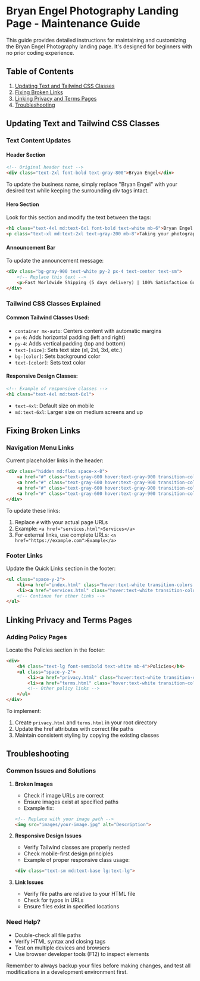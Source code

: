 # Bryan Engel Photography Landing Page - Maintenance Guide

This guide provides detailed instructions for maintaining and customizing the Bryan Engel Photography landing page. It's designed for beginners with no prior coding experience.

## Table of Contents
1. [Updating Text and Tailwind CSS Classes](#updating-text-and-tailwind-css-classes)
2. [Fixing Broken Links](#fixing-broken-links)
3. [Linking Privacy and Terms Pages](#linking-privacy-and-terms-pages)
4. [Troubleshooting](#troubleshooting)

## Updating Text and Tailwind CSS Classes

### Text Content Updates

#### Header Section
```html
<!-- Original header text -->
<div class="text-2xl font-bold text-gray-800">Bryan Engel</div>
```
To update the business name, simply replace "Bryan Engel" with your desired text while keeping the surrounding div tags intact.

#### Hero Section
Look for this section and modify the text between the tags:
```html
<h1 class="text-4xl md:text-6xl font-bold text-white mb-6">Bryan Engel Photography</h1>
<p class="text-xl md:text-2xl text-gray-200 mb-8">Taking your photography to the next level</p>
```

#### Announcement Bar
To update the announcement message:
```html
<div class="bg-gray-900 text-white py-2 px-4 text-center text-sm">
    <!-- Replace this text -->
    <p>Fast Worldwide Shipping (5 days delivery) | 100% Satisfaction Guarantee</p>
</div>
```

### Tailwind CSS Classes Explained

#### Common Tailwind Classes Used:
- `container mx-auto`: Centers content with automatic margins
- `px-6`: Adds horizontal padding (left and right)
- `py-4`: Adds vertical padding (top and bottom)
- `text-[size]`: Sets text size (xl, 2xl, 3xl, etc.)
- `bg-[color]`: Sets background color
- `text-[color]`: Sets text color

#### Responsive Design Classes:
```html
<!-- Example of responsive classes -->
<h1 class="text-4xl md:text-6xl">
```
- `text-4xl`: Default size on mobile
- `md:text-6xl`: Larger size on medium screens and up

## Fixing Broken Links

### Navigation Menu Links
Current placeholder links in the header:
```html
<div class="hidden md:flex space-x-8">
    <a href="#" class="text-gray-600 hover:text-gray-900 transition-colors duration-300">Home</a>
    <a href="#" class="text-gray-600 hover:text-gray-900 transition-colors duration-300">Services</a>
    <a href="#" class="text-gray-600 hover:text-gray-900 transition-colors duration-300">Portfolio</a>
    <a href="#" class="text-gray-600 hover:text-gray-900 transition-colors duration-300">Contact</a>
</div>
```

To update these links:
1. Replace `#` with your actual page URLs
2. Example: `<a href="services.html">Services</a>`
3. For external links, use complete URLs: `<a href="https://example.com">Example</a>`

### Footer Links
Update the Quick Links section in the footer:
```html
<ul class="space-y-2">
    <li><a href="index.html" class="hover:text-white transition-colors duration-300">Home</a></li>
    <li><a href="services.html" class="hover:text-white transition-colors duration-300">Services</a></li>
    <!-- Continue for other links -->
</ul>
```

## Linking Privacy and Terms Pages

### Adding Policy Pages
Locate the Policies section in the footer:
```html
<div>
    <h4 class="text-lg font-semibold text-white mb-4">Policies</h4>
    <ul class="space-y-2">
        <li><a href="privacy.html" class="hover:text-white transition-colors duration-300">Privacy Policy</a></li>
        <li><a href="terms.html" class="hover:text-white transition-colors duration-300">Terms of Service</a></li>
        <!-- Other policy links -->
    </ul>
</div>
```

To implement:
1. Create `privacy.html` and `terms.html` in your root directory
2. Update the href attributes with correct file paths
3. Maintain consistent styling by copying the existing classes

## Troubleshooting

### Common Issues and Solutions

1. **Broken Images**
   - Check if image URLs are correct
   - Ensure images exist at specified paths
   - Example fix:
   ```html
   <!-- Replace with your image path -->
   <img src="images/your-image.jpg" alt="Description">
   ```

2. **Responsive Design Issues**
   - Verify Tailwind classes are properly nested
   - Check mobile-first design principles
   - Example of proper responsive class usage:
   ```html
   <div class="text-sm md:text-base lg:text-lg">
   ```

3. **Link Issues**
   - Verify file paths are relative to your HTML file
   - Check for typos in URLs
   - Ensure files exist in specified locations

### Need Help?
- Double-check all file paths
- Verify HTML syntax and closing tags
- Test on multiple devices and browsers
- Use browser developer tools (F12) to inspect elements

Remember to always backup your files before making changes, and test all modifications in a development environment first.